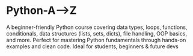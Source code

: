 # Python-A-->Z
A beginner-friendly Python course covering data types, loops, functions, conditionals, data structures (lists, sets, dicts), file handling, OOP basics, and more. Perfect for mastering Python fundamentals through hands-on examples and clean code. Ideal for students, beginners &amp; future devs
